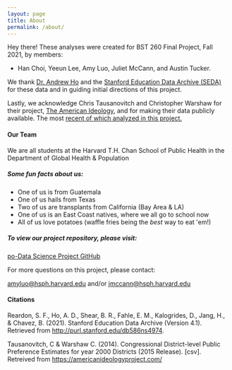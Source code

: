 ```yaml
---
layout: page
title: About
permalink: /about/
---
```


Hey there! These analyses were created for BST 260 Final Project, Fall 2021, by members:

- Han Choi, Yeeun Lee, Amy Luo, Juliet McCann, and Austin Tucker. 

We thank [Dr. Andrew Ho](https://www.gse.harvard.edu/faculty/andrew-ho) and the [Stanford Education Data Archive (SEDA)](https://exhibits.stanford.edu/data/catalog/db586ns4974) for these data and in guiding initial directions of this project.

Lastly, we acknowledge Chris Tausanovitch and Christopher Warshaw for their project, [The American Ideology](https://americanideologyproject.com/), and for making their data publicly available. The most [recent of which analyzed in this project.](https://americanideologyproject.com/estimates/estimates2015/cd_113_TW_ideology_estimates.csv)


#### Our Team

We are all students at the Harvard T.H. Chan School of Public Health in the Department of Global Health & Population   


##### Some fun facts about us: 

- One of us is from Guatemala
- One of us hails from Texas 
- Two of us are transplants from California (Bay Area & LA)
- One of us is an East Coast natives, where we all go to school now
- All of us love potatoes (waffle fries being the *best* way to eat 'em!)


##### To view our project repository, please visit:

[po-Data Science Project GitHub](https://github.com/Po-Data-Science-Project)


For more questions on this project, please contact:

[amyluo@hsph.harvard.edu](mailto:email@domain.com) and/or [jmccann@hsph.harvard.edu](mailto:email@domain.com)



#### Citations
Reardon, S. F., Ho, A. D., Shear, B. R., Fahle, E. M., Kalogrides, D., Jang, H., & Chavez, B. (2021). Stanford Education Data Archive (Version 4.1). Retrieved from http://purl.stanford.edu/db586ns4974.

Tausanovitch, C & Warshaw C. (2014). Congressional District-level Public Preference Estimates for year 2000 Districts (2015 Release). [csv]. Retreived from https://americanideologyproject.com/



